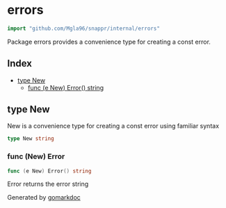 <!-- Code generated by gomarkdoc. DO NOT EDIT -->

# errors

```go
import "github.com/Mgla96/snappr/internal/errors"
```

Package errors provides a convenience type for creating a const error.

## Index

- [type New](<#New>)
  - [func \(e New\) Error\(\) string](<#New.Error>)


<a name="New"></a>
## type New

New is a convenience type for creating a const error using familiar syntax

```go
type New string
```

<a name="New.Error"></a>
### func \(New\) Error

```go
func (e New) Error() string
```

Error returns the error string

Generated by [gomarkdoc](<https://github.com/princjef/gomarkdoc>)
